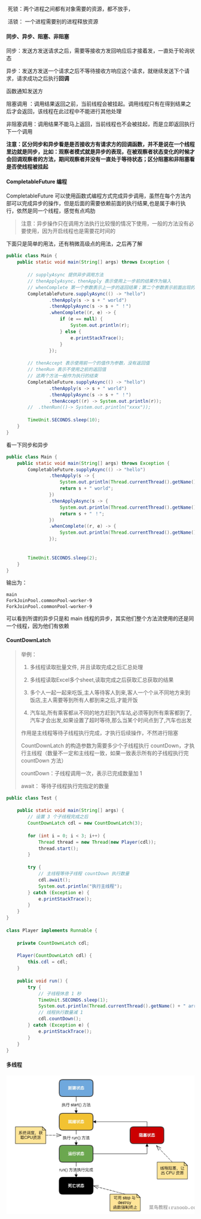 

​	死锁：两个进程之间都有对象需要的资源，都不放手，

​	活锁： 一个进程需要别的进程释放资源



#### 同步、异步、阻塞、非阻塞

同步：发送方发送请求之后，需要等接收方发回响应后才接着发，一直处于轮询状态

异步：发送方发送一个请求之后不等待接收方响应这个请求，就继续发送下个请求，请求成功之后执行**回调**

函数通知发送方

阻塞调用 ：调用结果返回之前，当前线程会被挂起。调用线程只有在得到结果之后才会返回，该线程在此过程中不能进行其他处理

非阻塞调用：调用结果不能马上返回，当前线程也不会被挂起，而是立即返回执行下一个调用

**注意：区分同步和异步看是是否接收方有请求方的回调函数，并不是说在一个线程里边就是同步，比如：观察者模式就是异步的表现，在被观察者状态变化的时候才会回调观察者的方法，期间观察者并没有一直处于等待状态；区分阻塞和非阻塞看是否使线程被挂起**

#### CompletableFuture 编程

CompletableFuture 可以使用函数式编程方式完成异步调用，虽然在每个方法内部可以完成异步的操作，但是后面的需要依赖前面的执行结果,也是属于串行执行，依然是同一个线程，感觉有点鸡肋

> 注意：异步操作只在调用方法执行比较慢的情况下使用，一般的方法没有必要使用，因为开启线程也是需要花时间的

下面只是简单的用法，还有稍微高级点的用法，之后再了解

```java
public class Main {
    public static void main(String[] args) throws Exception {

        // supplyAsync 提供异步调用方法
        // thenApplyAsync，thenApply 表示使用上一步前的结果作为输入
        // whenComplete 第一个参数表示上一步的返回结果；第二个参数表示前面出现的异常
        CompletableFuture.supplyAsync(() -> "hello")
                .thenApply(s -> s + " world")
                .thenApplyAsync(s -> s + " ！")
                .whenComplete((r, e) -> {
                    if (e == null) {
                        System.out.println(r);
                    } else {
                        e.printStackTrace();
                    }
                });

        // thenAccept 表示使用前一个的值作为参数，没有返回值
        // thenRun 表示不使用之前的返回值
        // 这两个方法一般作为执行的结束
        CompletableFuture.supplyAsync(() -> "hello")
                .thenApply(s -> s + " world")
                .thenApplyAsync(s -> s + " ！")
                .thenAccept((r) -> System.out.println(r));
        //  .thenRun(()-> System.out.println("xxxx"));

        TimeUnit.SECONDS.sleep(10);
    }
}
```

看一下同步和异步

```java
public class Main {
    public static void main(String[] args) throws Exception {
        CompletableFuture.supplyAsync(() -> "hello")
                .thenApply(s -> {
                    System.out.println(Thread.currentThread().getName());
                    return s + " world";
                })
                .thenApplyAsync(s -> {
                    System.out.println(Thread.currentThread().getName());
                    return s + " ！";
                })
                .whenComplete((r, e) -> {
                    System.out.println(Thread.currentThread().getName());
                });


        TimeUnit.SECONDS.sleep(2);
    }
}
```

输出为：

```
main
ForkJoinPool.commonPool-worker-9
ForkJoinPool.commonPool-worker-9
```

可以看到所谓的异步只是和 main 线程的异步，其实他们整个方法流使用的还是同一个线程，因为他们有依赖

#### CountDownLatch

> 举例：
>
> 1. 多线程读取批量文件, 并且读取完成之后汇总处理
>
> 2. 多线程读取Excel多个sheet,读取完成之后获取汇总获取的结果
>
> 3. 多个人一起一起来吃饭,主人等待客人到来,客人一个个从不同地方来到饭店,主人需要等到所有人都到来之后,才能开饭
>
> 4. 汽车站,所有乘客都从不同的地方赶到汽车站,必须等到所有乘客都到了,汽车才会出发,如果设置了超时等待,那么当某个时间点到了,汽车也出发
>
> 
>
> 作用是主线程等待子线程执行完成，才执行后续操作，不然进行阻塞
>
> CountDownLatch 的构造参数为需要多少个子线程执行 countDown，才执行主线程（数量不一定和主线程一致，如果一致表示所有的子线程执行完 countDown 方法）
>
> countDown：子线程调用一次，表示已完成数量加 1
>
> await： 等待子线程执行完指定的数量

```java
public class Test {

    public static void main(String[] args) {
        // 设置 3 个子线程完成之后
        CountDownLatch cdl = new CountDownLatch(3);

        for (int i = 0; i < 3; i++) {
            Thread thread = new Thread(new Player(cdl));
            thread.start();
        }

        try {
            // 主线程等待子线程 countDown 执行数量
            cdl.await();
            System.out.println("执行主线程");
        } catch (Exception e) {
            e.printStackTrace();
        }
    }
}

class Player implements Runnable {

    private CountDownLatch cdl;

    Player(CountDownLatch cdl) {
        this.cdl = cdl;
    }

    public void run() {
        try {
            // 子线程休息 1 秒
            TimeUnit.SECONDS.sleep(1);
            System.out.println(Thread.currentThread().getName() + " arrived !");
            // 线程执行数量减 1
            cdl.countDown();
        } catch (Exception e) {
            e.printStackTrace();
        }
    }
}
```

#### 多线程

![](imgs/283.png)


